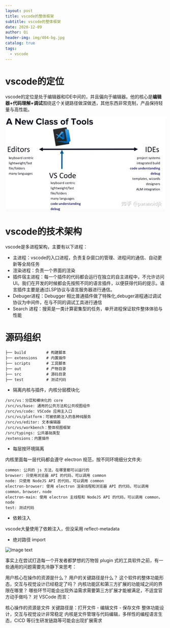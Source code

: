```yaml
---
layout: post
title: vscode的整体框架
subtitle: vscode的整体框架
date: 2020-12-09
author: Qi
header-img: img/404-bg.jpg
catalog: true
tags:
  - vscode
---
```


# vscode的定位

vscode的定位是处于编辑器和IDE中间的，并且偏向于编辑器。他的核心是**编辑器+代码理解+调试**围绕这个关键路径做深做透，其他东西非常克制，产品保持轻量与高性能。

![Image text](/img/v2-623a63be2fde7b549a3c471d48fc585b_1440w.jpg)

# vscode的技术架构

vscode是多进程架构，主要有以下进程：

- 主进程：vscode的入口进程，负责复杂窗口的管理、进程间的通信、自动更新等全局任务
- 渲染进程：负责一个界面的渲染
- 插件宿主进程：每一个插件的代码都会运行在独立的自主进程中，不允许访问UI。我们在开发的时候都会先按照不同的语言插件，以便获得代码的提示。语言插件主要是通过LSP协议与语言服务器进行通信。
- Debuger进程：Debugger 相比普通插件做了特殊化,debuger进程通过调试协议为中间件，在与不同的调试工具进行通信
- Search 进程：搜索是一类计算密集型的任务，单开进程保证软件整体体验与性能

# 源码组织

```
├── build         # 构建脚本
├── extensions    # 内置插件
├── scripts       # 工具脚本
├── out           # 产物目录
├── src           # 源码目录
├── test          # 测试代码

```

- 隔离内核与插件，内核分层模块化

```
/src/vs：分层和模块化的 core
/src/vs/base: 通用的公共方法和公共视图组件
/src/vs/code: VSCode 应用主入口
/src/vs/platform：可被依赖注入的各种纯服务
/src/vs/editor: 文本编辑器
/src/vs/workbench：整体视图框架
/src/typings: 公共基础类型
/extensions：内置插件

```

-  每层按环境隔离

内核里面每一层代码都会遵守 electron 规范，按不同环境细分文件夹:

```
common: 公共的 js 方法，在哪里都可以运行的
browser: 只使用浏览器 API 的代码，可以调用 common
node: 只使用 NodeJS API 的代码，可以调用 common
electron-browser: 使用 electron 渲染线程和浏览器 API 的代码，可以调用 common，browser，node
electron-main: 使用 electron 主线程和 NodeJS API 的代码，可以调用 common， node
test: 测试代码

```
- 依赖注入

vscode大量使用了依赖注入，但没采用 reflect-metadata 

- 绝对路径 import

![Image text](/img/v2-334803ebf39803a9a514a763f5504c6b_1440w.jpgs)


事实上在尝试打造每一个开发者都梦想的万物皆 plugin 式的工具软件之前，有一些通用的问题需要先冷静下来思考：

用户核心在操作的资源是什么？
用户的关键路径是什么？
这个软件的整体功能形态，交互与视觉设计已经稳定了吗？
内核功能区和第三方扩展的功能域之间的界限在哪里？
哪些环节可能会出现外溢需求需要第三方扩展才能被满足，不适宜官方动手做吗？
对 VSCode 而言：

核心操作的资源是文件
关键路径是：打开文件 - 编辑文件 - 保存文件
整体功能设计，交互与视觉设计非常稳定
内核是文件管理与代码编辑，多样性的编程语言生态，CICD 等衍生研发链路等可能会出现扩展需求



